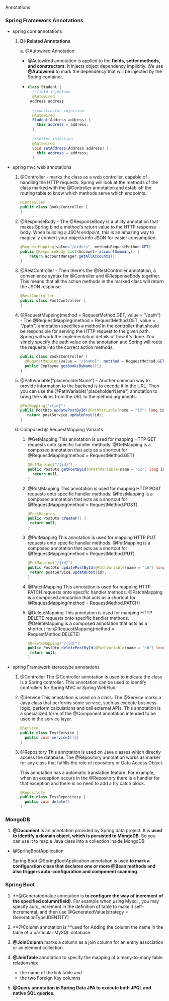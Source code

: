 Annotations

### Spring Framework Annotations

- spring core annotations

  1. **DI-Related Annotations**

     a. @Autowired Annotation

     - @Autowired annotation is applied to the **fields, setter methods, and constructors**. It injects object dependency implicitly. We use **@Autowired** to mark the dependency that will be injected by the Spring container.

     - ``` java
       class Student {
         //field injection
         @Autowired
       	Address address
           
         //constructor injection
         @Autowired
         Student(Address address) {
           this.address = address;
         }
         
         //setter injection
         @Autowired
         void setAddress(Address address) {
           this.address = address;
         } 
       ```
  
- spring mvc web annotations
  
  1. @Controller - marks the class as a web controller, capable of handling the HTTP requests. Spring will look at the methods of the class marked with the @Controller annotation and establish the routing table to know which methods serve which endpoints.
  
     ``` java
     @Controller
     public class BooksController {
     }
     ```
  
  2. @ResponseBody - The @ResponseBody is a utility annotation that makes Spring bind a method's return value to the HTTP response body. When building a JSON endpoint, this is an amazing way to magically convert your objects into JSON for easier consumption.
	
        ``` java
        @RequestMapping(value="/orders", method=RequestMethod.GET)
        public @ResponseBody List<Account> accountSummary() {
            return accountManager.getAllAccounts();
        }
        ```
  
  3. @RestController - Then there's the @RestController annotation, a convenience syntax for @Controller and @ResponseBody together. This means that all the action methods in the marked class will return the JSON response.
  
     ``` java
     @RestController
     public class PostController {
     }
     ```
  
  4. @RequestMapping(method = RequestMethod.GET, value = "/path") - The @RequestMapping(method = RequestMethod.GET, value = "/path") annotation specifies a method in the controller that should be responsible for serving the HTTP request to the given path. Spring will work the implementation details of how it's done. You simply specify the path value on the annotation and Spring will route the requests into the correct action methods.
  
     ``` java
     public class BooksController {
       @RequestMapping(value = "/{name}". metthod = RequestMethod.GET)
       public Employee getBooksByName(){}
     }
     ```
  
  5. @PathVariable("placeholderName") - Another common way to provide information to the backend is to encode it in the URL. Then you can use the @PathVariable("placeholderName") annotation to bring the values from the URL to the method arguments.
  
     ``` java
     @PutMapping("/{id}")
     public PostDto updatePostById(@PathVariable(name = "id") long id) {
        return postService.updatePost(id);
     }
     ```
  
  6. Composed @ RequestMapping Variants
        1. @GetMapping 
       This annotation is used for mapping HTTP GET requests onto specific handler methods. @GetMapping is a composed annotation that acts as a shortcut for @RequestMapping(method = RequestMethod.GET)
  
            ``` java
           @GetMapping("/{id}")
           public PostDto getPostById(@PathVariable(name = "id") long id) {
              return null;
           }
            ```
  
        2. @PostMapping
        This annotation is used for mapping HTTP POST requests onto specific handler methods. @PostMapping is a composed annotation that acts as a shortcut for @RequestMapping(method = RequestMethod.POST)
            ``` java
            @PostMapping
            public PostDto createP() {
             return null;
            }
            ```
  
        3. @PutMapping
        This annotation is used for mapping HTTP PUT requests onto specific handler methods. @PutMapping is a composed annotation that acts as a shortcut for @RequestMapping(method = RequestMethod.PUT)
            ``` java
            @PutMapping("/{id}")
            public PostDto updatePostById(@PathVariable(name = "id") long id) {
             return postService.updatePost(id);
            }
            ```
  
        4. @PatchMapping
        This annotation is used for mapping HTTP PATCH requests onto specific handler methods. @PatchMapping is a composed annotation that acts as a shortcut for @RequestMapping(method = RequestMethod.PATCH)
  
        5. @DeleteMapping
        This annotation is used for mapping HTTP DELETE requests onto specific handler methods. @DeleteMapping is a composed annotation that acts as a shortcut for @RequestMapping(method = RequestMethod.DELETE)
            ``` java
            @DeleteMapping("/{id}")
            public PostDto deletePostById(@PathVariable(name = "id") long id) {
             return null;
            }
            ```


- spring Framework stereotype annotations
  1. @Controller
      The @Controller annotation is used to indicate the class is a Spring controller. This annotation can be used to identify controllers for Spring MVC or Spring WebFlux.
  
  2. @Service
      This annotation is used on a class. The @Service marks a Java class that performs some service, such as execute business logic, perform calculations and call external APIs. This annotation is a specialized form of the @Component annotation intended to be used in the service layer.

        ``` java
        @Service
        public class TestService {
          public void service1(){}
        }
        ```
  
  3. @Repository
      This annotation is used on Java classes which directly access the database. The @Repository annotation works as marker for any class that fulfills the role of repository or Data Access Object.
  
     This annotation has a automatic translation feature. For example, when an exception occurs in the @Repository there is a handler for that exception and there is no need to add a try catch block.
  
        ``` java
        @Repositoty
        public class TestRepository {
          public void delete()
        }
        ```

### MongoDB 

1. **@Document**  is an annotation provided by Spring data project. It is **used to identify a domain object, which is persisted to MongoDB**. So you can use it to map a Java class into a collection inside MongoDB

 - @SpringBootApplication

   Spring Boot @SpringBootApplication annotation is used **to mark a configuration class that declares one or more @Bean methods and also triggers auto-configuration and component scanning**.

### Spring Boot

1. **@GeneratedValue annotation is **to configure the way of increment of the specified column(field)**. For example when using Mysql , you may specify auto_increment in the definition of table to make it self-incremental, and then use @GeneratedValue(strategy = GenerationType.IDENTITY)
2. **@Column annotation is **used for Adding the column the name in the table of a particular MySQL database.
3. **@JoinColumn** marks a column as a join column for an entity association or an element collection.
4. **@JoinTable** annotation to specify the mapping of a many-to-many table relationship:
   - the name of the link table and
   - the two Foreign Key columns

5. **@Query annotation in Spring Data JPA to execute both JPQL and native SQL queries.**

   
